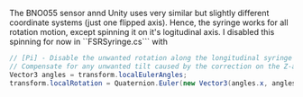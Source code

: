 
The BNO055 sensor annd Unity uses very similar but slightly different coordinate systems (just one flipped axis). Hence, the syringe works for all rotation motion, except spinning it on it's logitudinal axis. I disabled this spinning for now in ``FSRSyringe.cs``` with

  
```cs
// [Pi] - Disable the unwanted rotation along the longitudinal syringe axis 
// Compensate for any unwanted tilt caused by the correction on the Z-axis
Vector3 angles = transform.localEulerAngles;
transform.localRotation = Quaternion.Euler(new Vector3(angles.x, angles.y, 0));  // Assuming the unwanted tilt occurs on the x and y axes
``` 
